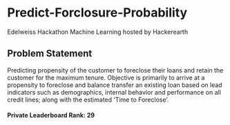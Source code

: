 # Predict-Forclosure-Probability
Edelweiss Hackathon Machine Learning hosted by Hackerearth
##  Problem Statement
Predicting propensity of the customer to foreclose their loans and retain the customer for the maximum tenure. Objective is primarily to arrive at a propensity to foreclose and balance transfer an existing loan based on lead indicators such as demographics, internal behavior and performance on all credit lines; along with the estimated ‘Time to Foreclose’.

#### Private Leaderboard Rank: 29
